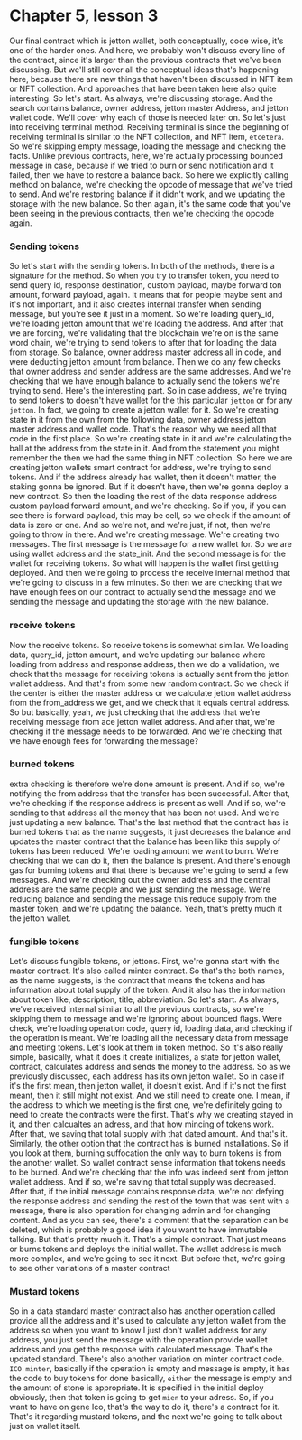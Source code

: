 # Chapter 5, lesson 3 #
Our final contract which is jetton wallet, both conceptually, code wise, it's one of the harder ones. And here, we probably won't discuss every line of the contract, since it's larger than the previous contracts that we've been discussing. But we'll still cover all the conceptual ideas that's happening here, because there are new things that haven't been discussed in NFT item or NFT collection. And approaches that have been taken here also quite interesting. So let's start. As always, we're discussing storage. And the search contains balance, owner address, jetton master Address, and jetton wallet code. We'll cover why each of those is needed later on. So let's just into receiving terminal method. Receiving terminal is since the beginning of receiving terminal is similar to the NFT collection, and NFT item, `etcetera`. So we're skipping empty message, loading the message and checking the facts. Unlike previous contracts, here, we're actually processing bounced message in case, because if we tried to burn or send notification and it failed, then we have to restore a balance back. So here we explicitly calling method on balance, we're checking the opcode of message that we've tried to send. And we're restoring balance if it didn't work, and we updating the storage with the new balance. So then again, it's the same code that you've been seeing in the previous contracts, then we're checking the opcode again. 
### Sending tokens ###
So let's start with the sending tokens.
In both of the methods, there is a signature for the method. So when you try to transfer token, you need to send query id, response destination, custom payload, maybe forward ton amount, forward payload, again. It means that for people maybe sent and it's not important, and it also creates internal transfer when sending message, but you're see it just in a moment. So we're loading query_id, we're loading jetton amount that we're loading the address. And after that we are forcing, we're validating that the blockchain we're on is the same word chain, we're trying to send tokens to after that for loading the data from storage. So balance, owner address master address all in code, and were deducting jetton amount from balance. Then we do any few checks that owner address and sender address are the same addresses. And we're checking that we have enough balance to actually send the tokens we're trying to send. Here's the interesting part. So in case address, we're trying to send tokens to doesn't have wallet for the this particular `jetton` or for any `jetton`. In fact, we going to create a jetton wallet for it. So we're creating state in it from the own from the following data, owner address jetton master address and wallet code. That's the reason why we need all that code in the first place. So we're creating state in it and we're calculating the ball at the address from the state in it. And from the statement you might remember the then we had the same thing in NFT collection. So here we are creating jetton wallets smart contract for address, we're trying to send tokens. And if the address already has wallet, then it doesn't matter, the staking gonna be ignored. But if it doesn't have, then we're gonna deploy a new contract. So then the loading the rest of the data response address custom payload forward amount, and we're checking. So if you, if you can see there is forward payload, this may be cell, so we check if the amount of data is zero or one. And so we're not, and we're just,
if not, then we're going to throw in there. And we're creating message. We're creating two messages. The first message is the message for a new wallet for. So we are using wallet address and the state_init. And the second message is for the wallet for receiving tokens. So what will happen is the wallet first getting deployed. And then we're going to process the receive internal method that we're going to discuss in a few minutes. So then we are checking that we have enough fees on our contract to actually send the message and we sending the message and updating the storage with the new balance. 
### receive tokens ###
Now the receive tokens. So receive tokens is somewhat similar. We loading data, query_id, jetton amount, and we're updating our balance where loading from address and response address, then we do a validation, we check that the message for receiving tokens is actually sent from the jetton wallet address. And that's from some new random contract. So we check if the center is either the master address or we calculate jetton wallet address from the from_address we get, and we check that it equals central address. So but basically, yeah, we just checking that the address that we're receiving message from ace jetton wallet address. And after that, we're checking if the message needs to be forwarded. And we're checking that we have enough fees for forwarding  the message?
### burned tokens ###
extra checking is therefore we're done amount is present. And if so, we're notifying the from address that the transfer has been successful. After that, we're checking if the response address is present as well. And if so, we're sending to that address all the money that has been not used. And we're just updating a new balance. That's the last method that the contract has is burned tokens that as the name suggests, it just decreases the balance and updates the master contract that the balance has been like this supply of tokens has been reduced. We're loading amount we want to burn. We're checking that we can do it, then the balance is present. And there's enough gas for burning tokens and that there is because we're going to send a few messages. And we're checking out the owner address and the central address are the same people and we just sending the message. We're reducing balance and sending the message this reduce supply from the master token, and we're updating the balance. Yeah, that's pretty much it the jetton wallet.
### fungible tokens ###
Let's discuss fungible tokens, or jettons. First, we're gonna start with the master contract. It's also called minter contract. So that's the both names, as the name suggests, is the contract that means the tokens and has information about total supply of the token. And it also has the information about token like, description, title, abbreviation. So let's start. As always, we've received internal similar to all the previous contracts, so we're skipping them to message and we're ignoring about bounced flags. Were check, we're loading operation code, query id, loading data, and checking if the operation is meant. We're loading all the necessary data from message and meeting tokens. Let's look at them in token method. So it's also really simple, basically, what it does it create initializes, a state for jetton wallet, contract, calculates address and sends the money to the address. So as we previously discussed, each address has its own jetton wallet. So in case if it's the first mean, then jetton wallet, it doesn't exist. And if it's not the first meant, then it still might not exist. And we still need to create one. I mean, if the address to which we meeting is the first one, we're definitely going to need to create the contracts were the first. That's why we creating stayed in it, and then calcualtes an adress, and that how mincing of tokens work. After that, we saving that total supply with that dated amount. And that's it. Similarly, the other option that the contract has is burned installations. So if you look at them, burning suffocation the only way to burn tokens is from the another wallet. So wallet contract sense information that tokens needs to be burned. And we're checking that the info was indeed sent from jetton wallet address. And if so, we're saving that total supply was decreased. After that, if the initial message contains response data, we're not defying the response address and sending the rest of the town that was sent with a message, there is also operation for changing admin and for changing content. And as you can see, there's a comment that the separation can be deleted, which is probably a good idea if you want to have immutable talking. But that's pretty much it. That's a simple contract. That just means or burns tokens and deploys the initial wallet. The wallet address is much more complex, and we're going to see it next. But before that, we're going to see other variations of a master contract
###  Mustard tokens ###
So in a data standard master contract also has another operation called provide all the address and it's used to calculate any jetton wallet from the address so when you want to know I just don't wallet address for any address, you just send the message with the operation provide wallet address and you get the response with calculated message. That's the updated standard. There's also another variation on minter contract code. `ICO minter`, basically if the operation is empty and message is empty, it has the code to buy tokens for done basically, `either` the message is empty and the amount of stone is appropriate. It is specified in the initial deploy obviously, then that token is going to get `mien` to your adress. So, if you want to have on gene Ico, that's the way to do it, there's a contract for it. That's it regarding mustard tokens, and the next we're going to talk about just on wallet itself.
